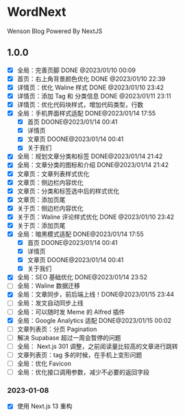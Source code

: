 # WordNext

Wenson Blog Powered By NextJS

## 1.0.0

- [X] 全局：完善页脚  DONE @2023/01/10 00:09
- [X] 首页：右上角背景颜色优化 DONE @2023/01/10 22:39
- [X] 详情页：优化 Waline 样式 DONE @2023/01/10 23:42
- [X] 详情页：添加 Tag 和 分类信息 DONE @2023/01/11 23:11
- [X] 详情页：优化代码块样式，增加代码类型，行数
- [X] 全局：手机界面样式适配 DONE@2023/01/14 17:55
  - [X] 首页 DOONE@2023/01/14 00:41
  - [X] 详情页
  - [X] 文章页 DOONE@2023/01/14 00:41
  - [X] 关于我们
- [X] 全局：规划文章分类和标签 DONE@2023/01/14 21:42
- [X] 全局：文章分类的图标和介绍 DONE@2023/01/14 21:42
- [X] 文章页：文章列表样式优化
- [X] 文章页：侧边栏内容优化
- [X] 文章页：分类和标签选中后的样式优化
- [X] 文章页：添加页尾
- [X] 关于页：侧边栏内容优化
- [X] 关于页：Waline 评论样式优化 DONE @2023/01/10 23:42
- [X] 关于页：添加页尾
- [X] 全局：暗黑模式适配 DONE@2023/01/14 17:55
  - [X] 首页 DOONE@2023/01/14 00:41
  - [X] 详情页
  - [X] 文章页 DOONE@2023/01/14 00:41
  - [X] 关于我们
- [X] 全局：SEO 基础优化 DONE@2023/01/14 23:52
- [ ] 全局：Waline 数据迁移
- [X] 全局：文章同步，前后端上线！DONE@2023/01/15 23:44
- [ ] 全局：发文自动同步上线
- [ ] 全局：可以随时发 Meme 的 Alfred 插件
- [X] 全局：Google Analytics 适配 DONE@2023/01/15 00:02
- [ ] 文章列表页：分页 Pagination
- [ ] 解决 Supabase 超过一周会暂停的问题
- [ ] 全局： Next.js 301 调整，之前阅读量比较高的文章进行跳转
- [ ] 文章列表页：tag 多的时候，在手机上变形问题
- [ ] 全局：优化 Favicon
- [ ] 全局：优化接口调用参数，减少不必要的返回字段

### 2023-01-08

- [x] 使用 Next.js 13 重构
